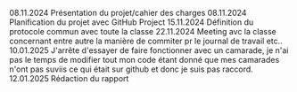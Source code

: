 08.11.2024 Présentation du projet/cahier des charges
08.11.2024 Planification du projet avec GitHub Project
15.11.2024 Définition du protocole commun avec toute la classe
22.11.2024 Meeting avc la classe concernant entre autre la manière de commiter pr le journal de travail etc..
10.01.2025 J'arrête d'essayer de faire fonctionner avec un camarade, je n'ai pas le temps de modifier tout mon code étant donné que mes camarades n'ont pas suviis ce qui était sur github et donc je suis pas raccord.
12.01.2025 Rédaction du rapport